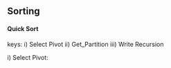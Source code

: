 ## Sorting

#### Quick Sort
keys:   i)      Select Pivot
        ii)     Get_Partition
        iii)    Write Recursion

i) Select Pivot:
